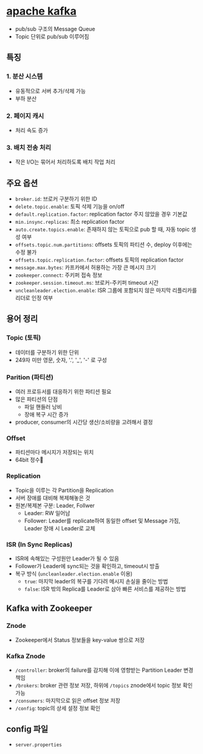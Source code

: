 # [apache kafka](../Terms/Terms.md#Kafka)
- pub/sub 구조의 Message Queue
- Topic 단위로 pub/sub 이루어짐

## 특징
### 1. 분산 시스템
- 유동적으로 서버 추가/삭제 가능
- 부하 분산

### 2. 페이지 캐시
- 처리 속도 증가

### 3. 배치 전송 처리
- 작은 I/O는 묶어서 처리하도록 배치 작업 처리


## 주요 옵션
- `broker.id`: 브로커 구분하기 위한 ID
- `delete.topic.enable`: 토픽 삭제 기능을 on/off
- `default.replication.factor`: replication factor 주지 않았을 경우 기본값
- `min.insync.replicas`: 최소 replication factor
- `auto.create.topics.enable`: 존재하지 않는 토픽으로 pub 할 때, 자동 topic 생성 여부
- `offsets.topic.num.partitions`: offsets 토픽의 파티션 수, deploy 이후에는 수정 불가
- `offsets.topic.replication.factor`: offsets 토픽의 replication factor
- `message.max.bytes`: 카프카에서 허용하는 가장 큰 메시지 크기
- `zookeeper.connect`: 주키퍼 접속 정보
- `zookeeper.session.timeout.ms`: 브로커-주키퍼 timeout 시간
- `uncleanleader.election.enable`: ISR 그룹에 포함되지 않은 마지막 리플리카를 리더로 인정 여부


## 용어 정리
### Topic (토픽)
- 데이터를 구분하기 위한 단위
- 249자 미만 영문, 숫자, '.', '_', '-' 로 구성

### Parition (파티션)
- 여러 프로듀서를 대응하기 위한 파티션 필요
- 많은 파티션의 단점
    - 파일 핸들러 낭비
    - 장애 복구 시간 증가
- producer, consumer의 시간당 생산/소비량을 고려해서 결정

### Offset
- 파티션마다 메시지가 저장되는 위치
- 64bit 정수

### Replication
- Topic을 이루는 각 Partition을 Replication
- 서버 장애를 대비해 복제해놓은 것
- 원본/복제본 구분: Leader, Follwer
    - Leader: RW 일어남
    - Follower: Leader를 replicate하여 동일한 offset 및 Message 가짐, Leader 장애 시 Leader로 교체

### ISR (In Sync Replicas)
- ISR에 속해있는 구성원만 Leader가 될 수 있음
- Follower가 Leader에 sync되는 것을 확인하고, timeout시 방출
- 복구 방식 (`uncleanleader.election.enable` 이용)
    - `true`: 마지막 leader의 복구를 기다려 메시지 손실을 줄이는 방법
    - `false`: ISR 밖의 Replica를 Leader로 삼아 빠른 서비스를 제공하는 방법


## Kafka with Zookeeper
### Znode
- Zookeeper에서 Status 정보들을 key-value 쌍으로 저장

### Kafka Znode
- `/controller`: broker의 failure를 감지해 이에 영향받는 Partition Leader 변경 책임
- `/brokers`: broker 관련 정보 저장, 하위에 `/topics` znode에서 topic 정보 확인 가능
- `/consumers`: 마지막으로 읽은 offset 정보 저장
- `/config`: topic의 상세 설정 정보 확인

## config 파일
- `server.properties`
